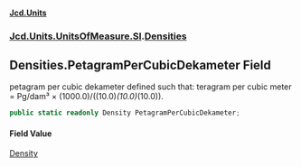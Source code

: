 #### [Jcd.Units](index 'index')
### [Jcd.Units.UnitsOfMeasure.SI](Jcd.Units.UnitsOfMeasure.SI 'Jcd.Units.UnitsOfMeasure.SI').[Densities](Densities 'Jcd.Units.UnitsOfMeasure.SI.Densities')

## Densities.PetagramPerCubicDekameter Field

petagram per cubic dekameter defined such that: teragram per cubic meter = Pg/dam³ ×
(1000.0)/((10.0)*(10.0)*(10.0)).

```csharp
public static readonly Density PetagramPerCubicDekameter;
```

#### Field Value
[Density](Density 'Jcd.Units.UnitTypes.Density')